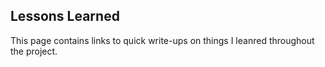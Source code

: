 ## Lessons Learned

This page contains links to quick write-ups on things I leanred throughout the project.

